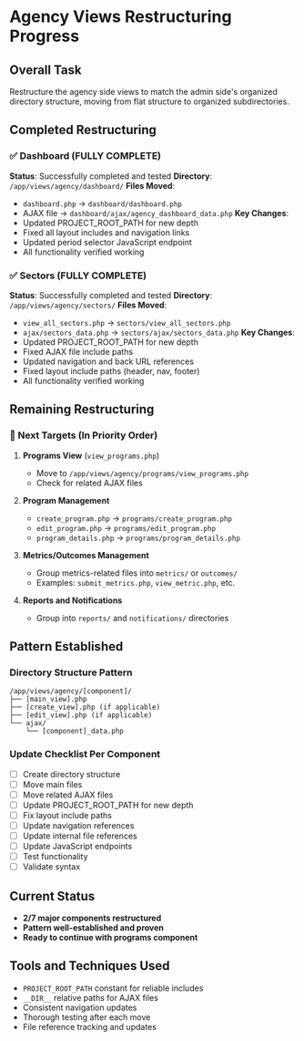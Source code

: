 # Agency Views Restructuring Progress

## Overall Task
Restructure the agency side views to match the admin side's organized directory structure, moving from flat structure to organized subdirectories.

## Completed Restructuring

### ✅ Dashboard (FULLY COMPLETE)
**Status**: Successfully completed and tested
**Directory**: `/app/views/agency/dashboard/`
**Files Moved**:
- `dashboard.php` → `dashboard/dashboard.php`
- AJAX file → `dashboard/ajax/agency_dashboard_data.php`
**Key Changes**:
- Updated PROJECT_ROOT_PATH for new depth
- Fixed all layout includes and navigation links
- Updated period selector JavaScript endpoint
- All functionality verified working

### ✅ Sectors (FULLY COMPLETE) 
**Status**: Successfully completed and tested
**Directory**: `/app/views/agency/sectors/`
**Files Moved**:
- `view_all_sectors.php` → `sectors/view_all_sectors.php`
- `ajax/sectors_data.php` → `sectors/ajax/sectors_data.php`
**Key Changes**:
- Updated PROJECT_ROOT_PATH for new depth
- Fixed AJAX file include paths
- Updated navigation and back URL references
- Fixed layout include paths (header, nav, footer)
- All functionality verified working

## Remaining Restructuring

### 🔄 Next Targets (In Priority Order)

1. **Programs View** (`view_programs.php`)
   - Move to `/app/views/agency/programs/view_programs.php`
   - Check for related AJAX files

2. **Program Management** 
   - `create_program.php` → `programs/create_program.php`
   - `edit_program.php` → `programs/edit_program.php`
   - `program_details.php` → `programs/program_details.php`

3. **Metrics/Outcomes Management**
   - Group metrics-related files into `metrics/` or `outcomes/`
   - Examples: `submit_metrics.php`, `view_metric.php`, etc.

4. **Reports and Notifications**
   - Group into `reports/` and `notifications/` directories

## Pattern Established

### Directory Structure Pattern
```
/app/views/agency/[component]/
├── [main_view].php
├── [create_view].php (if applicable)
├── [edit_view].php (if applicable)
└── ajax/
    └── [component]_data.php
```

### Update Checklist Per Component
- [ ] Create directory structure
- [ ] Move main files
- [ ] Move related AJAX files
- [ ] Update PROJECT_ROOT_PATH for new depth
- [ ] Fix layout include paths
- [ ] Update navigation references
- [ ] Update internal file references
- [ ] Update JavaScript endpoints
- [ ] Test functionality
- [ ] Validate syntax

## Current Status
- **2/7 major components restructured** 
- **Pattern well-established and proven**
- **Ready to continue with programs component**

## Tools and Techniques Used
- `PROJECT_ROOT_PATH` constant for reliable includes
- `__DIR__` relative paths for AJAX files
- Consistent navigation updates
- Thorough testing after each move
- File reference tracking and updates
